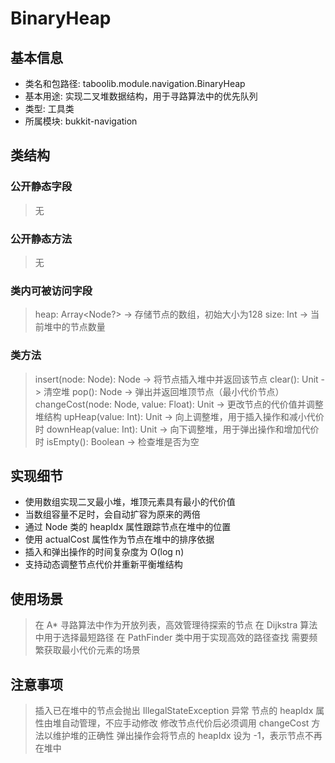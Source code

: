 # BinaryHeap
## 基本信息
- 类名和包路径: taboolib.module.navigation.BinaryHeap
- 基本用途: 实现二叉堆数据结构，用于寻路算法中的优先队列
- 类型: 工具类
- 所属模块: bukkit-navigation

## 类结构
### 公开静态字段
> 无

### 公开静态方法
> 无

### 类内可被访问字段
> heap: Array<Node?> -> 存储节点的数组，初始大小为128
> size: Int -> 当前堆中的节点数量

### 类方法
> insert(node: Node): Node -> 将节点插入堆中并返回该节点
> clear(): Unit -> 清空堆
> pop(): Node -> 弹出并返回堆顶节点（最小代价节点）
> changeCost(node: Node, value: Float): Unit -> 更改节点的代价值并调整堆结构
> upHeap(value: Int): Unit -> 向上调整堆，用于插入操作和减小代价时
> downHeap(value: Int): Unit -> 向下调整堆，用于弹出操作和增加代价时
> isEmpty(): Boolean -> 检查堆是否为空

## 实现细节
- 使用数组实现二叉最小堆，堆顶元素具有最小的代价值
- 当数组容量不足时，会自动扩容为原来的两倍
- 通过 Node 类的 heapIdx 属性跟踪节点在堆中的位置
- 使用 actualCost 属性作为节点在堆中的排序依据
- 插入和弹出操作的时间复杂度为 O(log n)
- 支持动态调整节点代价并重新平衡堆结构

## 使用场景
> 在 A* 寻路算法中作为开放列表，高效管理待探索的节点
> 在 Dijkstra 算法中用于选择最短路径
> 在 PathFinder 类中用于实现高效的路径查找
> 需要频繁获取最小代价元素的场景

## 注意事项
> 插入已在堆中的节点会抛出 IllegalStateException 异常
> 节点的 heapIdx 属性由堆自动管理，不应手动修改
> 修改节点代价后必须调用 changeCost 方法以维护堆的正确性
> 弹出操作会将节点的 heapIdx 设为 -1，表示节点不再在堆中
